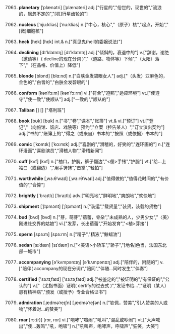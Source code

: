 7061. **planetary**
[ˈplænətri]  [ˈplænəteri]
adj.["行星的","俗世的，现世的","流浪的，飘忽不定的","[机]行星齿轮的"]  

7062. **nucleus**
[ˈnju:kliəs]  [ˈnu:kliəs]
n.["中心，核心","（原子）核","起点，开始","[微]细胞核"]  

7063. **heck**
[hek]  [hɛk]
int.& n.["真见鬼(hell的委婉说法)"]  

7064. **declining**
[dɪ'klaɪnɪŋ]  [dɪ'klaɪnɪŋ]
adj.["倾斜的，衰退中的"]  v.["辞谢，谢绝（邀请等）( decline的现在分词 )","（道路、物体等）下倾","（太阳）落下","（在品格、价值上）降低"]  

7065. **blonde**
[blɒnd]  [blɑ:nd]
n.["白肤金发碧眼女人"]  adj.["（头发）亚麻色的，金色的","白皙的","白肤金发碧眼的"]  

7066. **conform**
[kənˈfɔ:m]  [kənˈfɔ:rm]
vi.["符合","遵照","适应环境"]  vt.["使遵守","使一致","使顺从"]  adj.["一致的","顺从的"]  

7067. **Taliban**
[]  []
["塔利班"]  

7068. **book**
[bʊk]  [bʊk]
n.["书","卷","课本","账簿"]  vt.& vi.["预订"]  vt.["登记","（向旅馆、饭店、戏院等）预约","立案（控告某人）","订立演出契约"]  adj.["书的","账簿上的","得之（或来自）书本的","按照（或依据）书本的"]  

7069. **comic**
[ˈkɒmɪk]  [ˈkɑ:mɪk]
adj.["喜剧的","滑稽的，好笑的","连环画的"]  n.["连环漫画","喜剧演员","滑稽人物","滑稽新闻"]  

7070. **cuff**
[kʌf]  [kʌf]
n.["袖口，护腕，裤子翻边","<俚>手铐","护腕"]  vt.["给…上袖口（或翻边）","用手铐铐","击掌","轻拍"]  

7071. **worthwhile**
[ˌwɜ:θˈwaɪl]  [ˌwɜ:rθˈwaɪl]
adj.["值得做的","值得花时间的","有价值的","合算"]  

7072. **brightly**
['braɪtlɪ]  [ˈbraɪtlɪ]
adv.["明亮地","鲜明地","爽朗地","欢快地"]  

7073. **shipment**
[ˈʃɪpmənt]  [ˈʃɪpmənt]
n.["装运","载货量","装货，装载的货物"]  

7074. **bud**
[bʌd]  [bʌd]
n.["芽，萌芽","蓓蕾，骨朵","未成熟的人，少男少女","〈美〉刚进社交界的姑娘"]  vi.["发芽，长出蓓蕾","开始发育","<植>芽接"]  

7075. **sperm**
[spɜ:m]  [spɜ:rm]
n.["精子","精液","鲸蜡油"]  

7076. **sedan**
[sɪˈdæn]  [sɪˈdæn]
n.["<美语>小轿车","轿子","[地名]色当，法国东北部一城市"]  

7077. **accompanying**
[ə'kʌmpənɪɪŋ]  [ə'kʌmpənɪɪŋ]
adj.["陪伴的，附随的"]  v.["陪伴( accompany的现在分词)","陪同","伴随…同时发生","伴奏"]  

7078. **certified**
['sɜ:tɪˌfaɪd]  ['sɜ:təˌfaɪd]
adj.["被鉴定的","被证明的","有保证的","公认的"]  v.["（尤指书面）证明( certify的过去式 )","发证书给…","证明（某人）患有精神病","颁发（或授予）专业合格证书"]  

7079. **admiration**
[ˌædməˈreɪʃn]  [ˌædməˈreʃən]
n.["钦佩，赞美","引人赞美的人或物","怀着对…的赞美"]  

7080. **roar**
[rɔ:(r)]  [rɔr, ror]
vi.["咆哮","喧闹","吼叫","混乱或吵闹"]  vt.["大声喊出","使…轰鸣","吼，咆啸"]  n.["吼叫声，咆哮声，呼啸声","狂笑，大笑"]  

